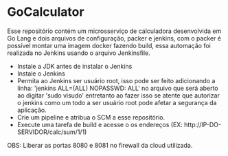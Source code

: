 # GoCalculator

Esse repositório contém um microsserviço de calculadora desenvolvida em Go Lang e dois arquivos de configuração, packer e jenkins, com o packer é possível montar 
uma imagem docker fazendo build, essa automação foi realizada no Jenkins usando o arquivo Jenkinsfile. 

- Instale a JDK antes de instalar o Jenkins
- Instale o Jenkins
- Permita ao Jenkins ser usuário root, isso pode ser feito adicionando a linha: 'jenkins ALL=(ALL) NOPASSWD: ALL' no arquivo que será aberto ao digitar 'sudo visudo' entretanto ao fazer isso se atente que autorizar o jenkins como um todo a ser usuário root pode afetar a segurança da aplicação.
- Crie um pipeline e atribua o SCM a esse repositório.
- Execute uma tarefa de build e acesse o os endereços (EX: http://IP-DO-SERVIDOR/calc/sum/1/1)

OBS: Liberar as portas 8080 e 8081 no firewall da cloud utilizada.
